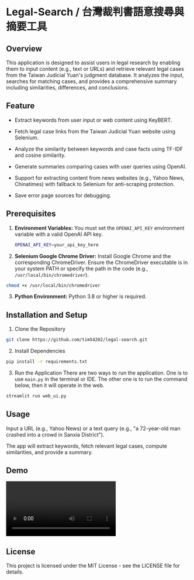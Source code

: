 # Legal-Search / 台灣裁判書語意搜尋與摘要工具

## Overview

This application is designed to assist users in legal research by enabling them to input content (e.g., text or URLs) and retrieve relevant legal cases from the Taiwan Judicial Yuan's judgment database. It analyzes the input, searches for matching cases, and provides a comprehensive summary including similarities, differences, and conclusions. 



## Feature
- Extract keywords from user input or web content using KeyBERT.

- Fetch legal case links from the Taiwan Judicial Yuan website using Selenium.

- Analyze the similarity between keywords and case facts using TF-IDF and cosine similarity.

- Generate summaries comparing cases with user queries using OpenAI.

- Support for extracting content from news websites (e.g., Yahoo News, Chinatimes) with fallback to Selenium for anti-scraping protection.

- Save error page sources for debugging.


## Prerequisites

1. **Environment Variables:**
   You must set the `OPENAI_API_KEY` environment variable with a valid OpenAI API key.
   
   ```bash
   OPENAI_API_KEY=your_api_key_here
   
   
3. **Selenium Google Chrome Driver:**
  Install Google Chrome and the corresponding ChromeDriver. Ensure the ChromeDriver executable is in your system PATH or specify the path in the code (e.g., `/usr/local/bin/chromedriver`).

  ```bash
  chmod +x /usr/local/bin/chromedriver
  ```

3. **Python Environment:**
  Python 3.8 or higher is required.

## Installation and Setup

1. Clone the Repository
  ```bash
  git clone https://github.com/tim54202/legal-search.git
  ```

2. Install Dependencies
  ```bash
  pip install -r requirements.txt
  ```

3. Run the Application
   There are two ways to run the application. One is to use `main.py` in the terminal or IDE.
   The other one is to run the command below, then it will operate in the web.
   
  ```bash
  streamlit run web_ui.py
  ```

## Usage
Input a URL (e.g., Yahoo News) or a text query (e.g., "a 72-year-old man crashed into a crowd in Sanxia District").

The app will extract keywords, fetch relevant legal cases, compute similarities, and provide a summary.


## Demo
 ![Here is a demo video.](Demo_Legal_Search.mov)

## License

This project is licensed under the MIT License - see the LICENSE file for details.












  
